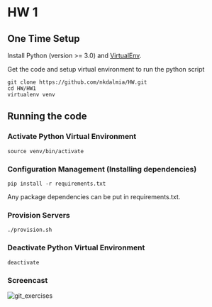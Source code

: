 # HW 1

## One Time Setup
Install Python (version >= 3.0) and [VirtualEnv](http://virtualenv.readthedocs.org/en/latest/).

Get the code and setup virtual environment to run the python script
```
git clone https://github.com/nkdalmia/HW.git
cd HW/HW1
virtualenv venv
```
## Running the code

### Activate Python Virtual Environment
```
source venv/bin/activate
```

### Configuration Management (Installing dependencies)
```
pip install -r requirements.txt
```
Any package dependencies can be put in requirements.txt.

### Provision Servers
```
./provision.sh
```

### Deactivate Python Virtual Environment
```
deactivate
```

### Screencast

![git_exercises](https://cloud.githubusercontent.com/assets/9170076/9653002/70c7dade-51ee-11e5-8490-e722bf52b4dc.JPG)


